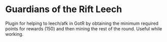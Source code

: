 # Guardians of the Rift Leech

Plugin for helping to leech/afk in GotR by obtaining the minimum required points for rewards (150) and then mining the
rest of the round. Useful while working.
